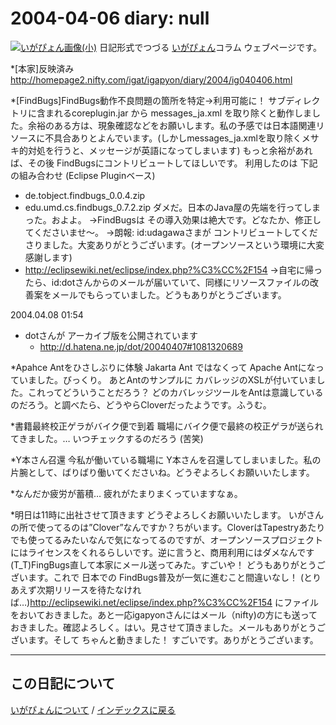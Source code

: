 2004-04-06 diary: null
=====================================================================================================
[![いがぴょん画像(小)](https://igapyon.github.io/diary/images/iga200306s.jpg "いがぴょん")](https://igapyon.github.io/diary/memo/memoigapyon.html) 日記形式でつづる [いがぴょん](https://igapyon.github.io/diary/memo/memoigapyon.html)コラム ウェブページです。

*[本家]反映済み
http://homepage2.nifty.com/igat/igapyon/diary/2004/ig040406.html

*[FindBugs]FindBugs動作不良問題の箇所を特定→利用可能に！
サブディレクトリに含まれるcoreplugin.jar から messages_ja.xml を取り除くと動作しました。余裕のある方は、現象確認などをお願いします。私の予感では日本語関連リソースに不具合ありとよんでいます。(しかしmessages_ja.xmlを取り除くメサキ的対処を行うと、メッセージが英語になってしまいます)
もっと余裕があれば、その後 FindBugsにコントリビュートしてほしいです。
利用したのは 下記の組み合わせ (Eclipse Pluginベース)
* de.tobject.findbugs_0.0.4.zip
* edu.umd.cs.findbugs_0.7.2.zip
ダメだ。日本のJava屋の先端を行ってしまった。およよ。
→FindBugsは その導入効果は絶大です。どなたか、修正してくださいませ～。
→朗報: id:udagawaさまが コントリビュートしてくださりました。大変ありがとうございます。(オープンソースという環境に大変感謝します)
* http://eclipsewiki.net/eclipse/index.php?%C3%CC%2F154
→自宅に帰ったら、id:dotさんからのメールが届いていて、同様にリソースファイルの改善案をメールでもらっていました。どうもありがとうございます。

2004.04.08 01:54
* dotさんが アーカイブ版を公開されています
  * http://d.hatena.ne.jp/dot/20040407#1081320689


*Apahce Antをひさしぶりに体験
Jakarta Ant ではなくって Apache Antになっていました。びっくり。
あとAntのサンプルに カバレッジのXSLが付いていました。これってどういうことだろう？ どのカバレッジツールをAntは意識しているのだろう。と調べたら、どうやらCloverだったようです。ふうむ。

*書籍最終校正ゲラがバイク便で到着
職場にバイク便で最終の校正ゲラが送られてきました。… いつチェックするのだろう (苦笑)

*Y本さん召還
今私が働いている職場に Y本さんを召還してしまいました。私の片腕として、ばりばり働いてくださいね。どうぞよろしくお願いいたします。

*なんだか疲労が蓄積…
疲れがたまりまくっていますなぁ。

*明日は11時に出社させて頂きます
どうぞよろしくお願いいたします。
いがさんの所で使ってるのは”Clover”なんですか？ちがいます。CloverはTapestryあたりでも使ってるみたいなんで気になってるのですが、オープンソースプロジェクトにはライセンスをくれるらしいです。逆に言うと、商用利用にはダメなんです (T_T)FingBugs直して本家にメール送ってみた。すごいや！ どうもありがとうございます。これで 日本での FindBugs普及が一気に進むこと間違いなし！ (とりあえず次期リリースを待たなければ…)http://eclipsewiki.net/eclipse/index.php?%C3%CC%2F154 にファイルをおいておきました。あと一応igapyonさんにはメール（nifty)の方にも送っておきました。確認よろしく。はい。見させて頂きました。メールもありがとうございます。そして ちゃんと動きました！ すごいです。ありがとうございます。


----------------------------------------------------------------------------------------------------

## この日記について
[いがぴょんについて](http://www.igapyon.jp/igapyon/diary/memo/memoigapyon.html) / [インデックスに戻る](https://igapyon.github.io/diary/idxall.html)
